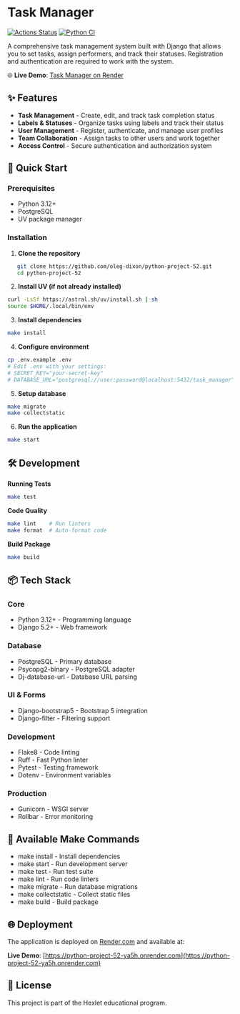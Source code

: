 # Task Manager

[![Actions Status](https://github.com/oleg-dixon/python-project-52/actions/workflows/hexlet-check.yml/badge.svg)](https://github.com/oleg-dixon/python-project-52/actions) 
[![Python CI](https://github.com/oleg-dixon/python-project-52/actions/workflows/pyci.yml/badge.svg)](https://github.com/oleg-dixon/python-project-52/actions/workflows/pyci.yml)

A comprehensive task management system built with Django that allows you to set tasks, assign performers, and track their statuses. Registration and authentication are required to work with the system.

🌐 **Live Demo**: [Task Manager on Render](https://python-project-52-ya5h.onrender.com)

## ✨ Features

- **Task Management** - Create, edit, and track task completion status
- **Labels & Statuses** - Organize tasks using labels and track their status
- **User Management** - Register, authenticate, and manage user profiles
- **Team Collaboration** - Assign tasks to other users and work together
- **Access Control** - Secure authentication and authorization system

## 🚀 Quick Start

### Prerequisites

- Python 3.12+
- PostgreSQL
- UV package manager

### Installation

1. **Clone the repository**
```bash
   git clone https://github.com/oleg-dixon/python-project-52.git
   cd python-project-52
```

2. **Install UV (if not already installed)**
```bash
curl -LsSf https://astral.sh/uv/install.sh | sh
source $HOME/.local/bin/env
```

3. **Install dependencies**
```bash
make install
```

4. **Configure environment**
```bash
cp .env.example .env
# Edit .env with your settings:
# SECRET_KEY="your-secret-key"
# DATABASE_URL="postgresql://user:password@localhost:5432/task_manager"
```

5. **Setup database**
```bash
make migrate
make collectstatic
```

6. **Run the application**
```bash
make start
```

## 🛠️ Development

**Running Tests**
```bash
make test
```

**Code Quality**
```bash
make lint    # Run linters
make format  # Auto-format code
```

**Build Package**
```bash
make build
```

## 📦 Tech Stack

### Core
- Python 3.12+ - Programming language
- Django 5.2+ - Web framework

### Database
- PostgreSQL - Primary database
- Psycopg2-binary - PostgreSQL adapter
- Dj-database-url - Database URL parsing

### UI & Forms
- Django-bootstrap5 - Bootstrap 5 integration
- Django-filter - Filtering support

### Development
- Flake8 - Code linting
- Ruff - Fast Python linter
- Pytest - Testing framework
- Dotenv - Environment variables

### Production
- Gunicorn - WSGI server
- Rollbar - Error monitoring

## 🔧 Available Make Commands
- make install - Install dependencies
- make start - Run development server
- make test - Run test suite
- make lint - Run code linters
- make migrate - Run database migrations
- make collectstatic - Collect static files
- make build - Build package

## 🌐 Deployment
The application is deployed on [Render.com](https://render.com) and available at:

**Live Demo**: [https://python-project-52-ya5h.onrender.com](https://python-project-52-ya5h.onrender.com)

## 📝 License
This project is part of the Hexlet educational program.